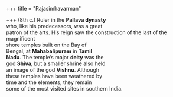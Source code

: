+++
title = "Rajasimhavarman"

+++
(8th c.) Ruler in the **Pallava dynasty**  
who, like his predecessors, was a great  
patron of the arts. His reign saw the construction of the last of the magnificent  
shore temples built on the Bay of  
Bengal, at **Mahabalipuram** in **Tamil**  
**Nadu**. The temple’s major **deity** was the  
god **Shiva**, but a smaller shrine also held  
an image of the god **Vishnu**. Although  
these temples have been weathered by  
time and the elements, they remain  
some of the most visited sites in southern India.